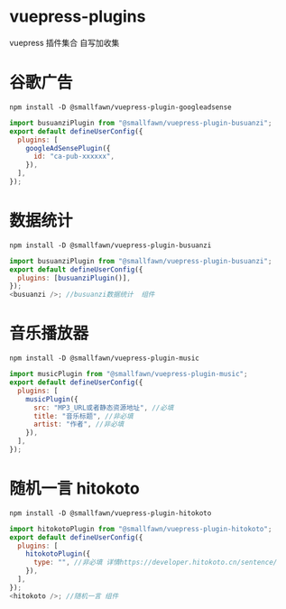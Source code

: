 # vuepress-plugins

vuepress 插件集合 自写加收集

# 谷歌广告

```shell
npm install -D @smallfawn/vuepress-plugin-googleadsense
```

```js
import busuanziPlugin from "@smallfawn/vuepress-plugin-busuanzi";
export default defineUserConfig({
  plugins: [
    googleAdSensePlugin({
      id: "ca-pub-xxxxxx",
    }),
  ],
});
```

# 数据统计

```shell
npm install -D @smallfawn/vuepress-plugin-busuanzi
```

```js
import busuanziPlugin from "@smallfawn/vuepress-plugin-busuanzi";
export default defineUserConfig({
  plugins: [busuanziPlugin()],
});
<busuanzi />; //busuanzi数据统计  组件
```

# 音乐播放器

```shell
npm install -D @smallfawn/vuepress-plugin-music
```

```js
import musicPlugin from "@smallfawn/vuepress-plugin-music";
export default defineUserConfig({
  plugins: [
    musicPlugin({
      src: "MP3_URL或者静态资源地址", //必填
      title: "音乐标题", //非必填
      artist: "作者", //非必填
    }),
  ],
});
```

# 随机一言 hitokoto

```shell
npm install -D @smallfawn/vuepress-plugin-hitokoto
```

```js
import hitokotoPlugin from "@smallfawn/vuepress-plugin-hitokoto";
export default defineUserConfig({
  plugins: [
    hitokotoPlugin({
      type: "", //非必填 详情https://developer.hitokoto.cn/sentence/
    }),
  ],
});
<hitokoto />; //随机一言 组件
```
